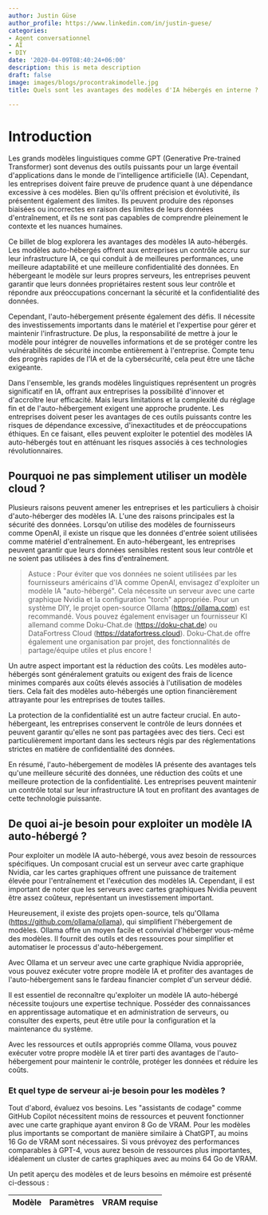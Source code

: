 ```yaml
---
author: Justin Güse
author_profile: https://www.linkedin.com/in/justin-guese/
categories:
- Agent conversationnel
- AI
- DIY
date: '2020-04-09T08:40:24+06:00'
description: this is meta description
draft: false
image: images/blogs/procontrakimodelle.jpg
title: Quels sont les avantages des modèles d'IA hébergés en interne ?

---
```

# Introduction

Les grands modèles linguistiques comme GPT (Generative Pre-trained Transformer) sont devenus des outils puissants pour un large éventail d'applications dans le monde de l'intelligence artificielle (IA). Cependant, les entreprises doivent faire preuve de prudence quant à une dépendance excessive à ces modèles. Bien qu'ils offrent précision et évolutivité, ils présentent également des limites. Ils peuvent produire des réponses biaisées ou incorrectes en raison des limites de leurs données d'entraînement, et ils ne sont pas capables de comprendre pleinement le contexte et les nuances humaines.

Ce billet de blog explorera les avantages des modèles IA auto-hébergés. Les modèles auto-hébergés offrent aux entreprises un contrôle accru sur leur infrastructure IA, ce qui conduit à de meilleures performances, une meilleure adaptabilité et une meilleure confidentialité des données. En hébergeant le modèle sur leurs propres serveurs, les entreprises peuvent garantir que leurs données propriétaires restent sous leur contrôle et répondre aux préoccupations concernant la sécurité et la confidentialité des données.

Cependant, l'auto-hébergement présente également des défis. Il nécessite des investissements importants dans le matériel et l'expertise pour gérer et maintenir l'infrastructure. De plus, la responsabilité de mettre à jour le modèle pour intégrer de nouvelles informations et de se protéger contre les vulnérabilités de sécurité incombe entièrement à l'entreprise. Compte tenu des progrès rapides de l'IA et de la cybersécurité, cela peut être une tâche exigeante.

Dans l'ensemble, les grands modèles linguistiques représentent un progrès significatif en IA, offrant aux entreprises la possibilité d'innover et d'accroître leur efficacité. Mais leurs limitations et la complexité du réglage fin et de l'auto-hébergement exigent une approche prudente. Les entreprises doivent peser les avantages de ces outils puissants contre les risques de dépendance excessive, d'inexactitudes et de préoccupations éthiques. En ce faisant, elles peuvent exploiter le potentiel des modèles IA auto-hébergés tout en atténuant les risques associés à ces technologies révolutionnaires.

## Pourquoi ne pas simplement utiliser un modèle cloud ?

Plusieurs raisons peuvent amener les entreprises et les particuliers à choisir d'auto-héberger des modèles IA. L'une des raisons principales est la sécurité des données. Lorsqu'on utilise des modèles de fournisseurs comme OpenAI, il existe un risque que les données d'entrée soient utilisées comme matériel d'entraînement. En auto-hébergeant, les entreprises peuvent garantir que leurs données sensibles restent sous leur contrôle et ne soient pas utilisées à des fins d'entraînement.

> Astuce :
Pour éviter que vos données ne soient utilisées par les fournisseurs américains d'IA comme OpenAI, envisagez d'exploiter un modèle IA "auto-hébergé". Cela nécessite un serveur avec une carte graphique Nvidia et la configuration "torch" appropriée. Pour un système DIY, le projet open-source Ollama (https://ollama.com) est recommandé. Vous pouvez également envisager un fournisseur KI allemand comme Doku-Chat.de (https://doku-chat.de) ou DataFortress Cloud (https://datafortress.cloud). Doku-Chat.de offre également une organisation par projet, des fonctionnalités de partage/équipe utiles et plus encore !

Un autre aspect important est la réduction des coûts. Les modèles auto-hébergés sont généralement gratuits ou exigent des frais de licence minimes comparés aux coûts élevés associés à l'utilisation de modèles tiers. Cela fait des modèles auto-hébergés une option financièrement attrayante pour les entreprises de toutes tailles.

La protection de la confidentialité est un autre facteur crucial. En auto-hébergeant, les entreprises conservent le contrôle de leurs données et peuvent garantir qu'elles ne sont pas partagées avec des tiers. Ceci est particulièrement important dans les secteurs régis par des réglementations strictes en matière de confidentialité des données.

En résumé, l'auto-hébergement de modèles IA présente des avantages tels qu'une meilleure sécurité des données, une réduction des coûts et une meilleure protection de la confidentialité. Les entreprises peuvent maintenir un contrôle total sur leur infrastructure IA tout en profitant des avantages de cette technologie puissante.

## De quoi ai-je besoin pour exploiter un modèle IA auto-hébergé ?

Pour exploiter un modèle IA auto-hébergé, vous avez besoin de ressources spécifiques. Un composant crucial est un serveur avec carte graphique Nvidia, car les cartes graphiques offrent une puissance de traitement élevée pour l'entraînement et l'exécution des modèles IA. Cependant, il est important de noter que les serveurs avec cartes graphiques Nvidia peuvent être assez coûteux, représentant un investissement important.

Heureusement, il existe des projets open-source, tels qu'Ollama (https://github.com/ollama/ollama), qui simplifient l'hébergement de modèles. Ollama offre un moyen facile et convivial d'héberger vous-même des modèles. Il fournit des outils et des ressources pour simplifier et automatiser le processus d'auto-hébergement.

Avec Ollama et un serveur avec une carte graphique Nvidia appropriée, vous pouvez exécuter votre propre modèle IA et profiter des avantages de l'auto-hébergement sans le fardeau financier complet d'un serveur dédié.

Il est essentiel de reconnaître qu'exploiter un modèle IA auto-hébergé nécessite toujours une expertise technique. Posséder des connaissances en apprentissage automatique et en administration de serveurs, ou consulter des experts, peut être utile pour la configuration et la maintenance du système.

Avec les ressources et outils appropriés comme Ollama, vous pouvez exécuter votre propre modèle IA et tirer parti des avantages de l'auto-hébergement pour maintenir le contrôle, protéger les données et réduire les coûts.

### Et quel type de serveur ai-je besoin pour les modèles ?

Tout d'abord, évaluez vos besoins. Les "assistants de codage" comme GitHub Copilot nécessitent moins de ressources et peuvent fonctionner avec une carte graphique ayant environ 8 Go de VRAM. Pour les modèles plus importants se comportant de manière similaire à ChatGPT, au moins 16 Go de VRAM sont nécessaires. Si vous prévoyez des performances comparables à GPT-4, vous aurez besoin de ressources plus importantes, idéalement un cluster de cartes graphiques avec au moins 64 Go de VRAM.

Un petit aperçu des modèles et de leurs besoins en mémoire est présenté ci-dessous :

| Modèle              | Paramètres | VRAM requise |
|---|---|---|


